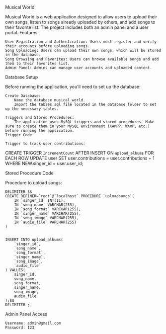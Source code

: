 Musical World

Musical World is a web application designed to allow users to upload their own songs, listen to songs already uploaded by others, and add songs to their favorite list. The project includes both an admin panel and a user portal.
Features

    User Registration and Authentication: Users must register and verify their accounts before uploading songs.
    Song Uploading: Users can upload their own songs, which will be stored in the database.
    Song Browsing and Favorites: Users can browse available songs and add them to their favorites list.
    Admin Panel: Admins can manage user accounts and uploaded content.

Database Setup

Before running the application, you'll need to set up the database:

    Create Database:
        Name the database musical_world.
        Import the tables.sql file located in the database folder to set up the necessary tables.

    Triggers and Stored Procedures:
        The application uses MySQL triggers and stored procedures. Make sure to create them in your MySQL environment (XAMPP, WAMP, etc.) before running the application.
    Trigger Code

    Trigger to track user contributions:


CREATE TRIGGER `IncrementCount` 
AFTER INSERT ON `upload_albums`
FOR EACH ROW 
UPDATE user 
SET user.contributions = user.contributions + 1 
WHERE NEW.singer_id = user.user_id;

Stored Procedure Code

Procedure to upload songs:



    DELIMITER $$
    CREATE DEFINER=`root`@`localhost` PROCEDURE `uploadsongs`(
        IN `singer_id` INT(11), 
        IN `song_name` VARCHAR(255), 
        IN `song_format` VARCHAR(255), 
        IN `singer_name` VARCHAR(255), 
        IN `song_image` VARCHAR(255), 
        IN `audio_file` VARCHAR(255)
    ) 

    
    INSERT INTO upload_albums(
        `singer_id`, 
        `song_name`, 
        `song_format`, 
        `singer_name`, 
        `song_image`, 
        `audio_file`
    ) VALUES(
        singer_id, 
        song_name, 
        song_format, 
        singer_name, 
        song_image, 
        audio_file
    );$$
    DELIMITER ;

Admin Panel Access

    Username: admin@gmail.com
    Password: 123
